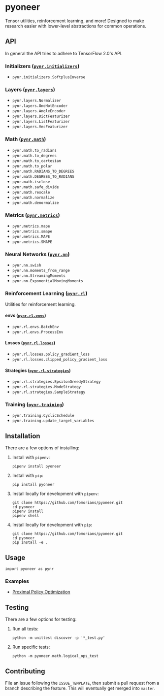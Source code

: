 # pyoneer

Tensor utilities, reinforcement learning, and more! Designed to make research easier with lower-level abstractions for common operations.

## API

In general the API tries to adhere to TensorFlow 2.0's API.

### Initializers ([`pynr.initializers`](pyoneer/initializers))

- `pynr.initializers.SoftplusInverse`

### Layers ([`pynr.layers`](pyoneer/layers))

- `pynr.layers.Normalizer`
- `pynr.layers.OneHotEncoder`
- `pynr.layers.AngleEncoder`
- `pynr.layers.DictFeaturizer`
- `pynr.layers.ListFeaturizer`
- `pynr.layers.VecFeaturizer`

### Math ([`pynr.math`](pyoneer/math))

- `pynr.math.to_radians`
- `pynr.math.to_degrees`
- `pynr.math.to_cartesian`
- `pynr.math.to_polar`
- `pynr.math.RADIANS_TO_DEGREES`
- `pynr.math.DEGREES_TO_RADIANS`
- `pynr.math.isclose`
- `pynr.math.safe_divide`
- `pynr.math.rescale`
- `pynr.math.normalize`
- `pynr.math.denormalize`

### Metrics ([`pynr.metrics`](pyoneer/metrics))

- `pynr.metrics.mape`
- `pynr.metrics.smape`
- `pynr.metrics.MAPE`
- `pynr.metrics.SMAPE`

### Neural Networks ([`pynr.nn`](pyoneer/nn))

- `pynr.nn.swish`
- `pynr.nn.moments_from_range`
- `pynr.nn.StreamingMoments`
- `pynr.nn.ExponentialMovingMoments`

### Reinforcement Learning ([`pynr.rl`](pyoneer/rl))

Utilities for reinforcement learning.

#### envs ([`pynr.rl.envs`](pyoneer/rl/envs))

- `pynr.rl.envs.BatchEnv`
- `pynr.rl.envs.ProcessEnv`

#### Losses ([`pynr.rl.losses`](pyoneer/rl/losses))

- `pynr.rl.losses.policy_gradient_loss`
- `pynr.rl.losses.clipped_policy_gradient_loss`

#### Strategies ([`pynr.rl.strategies`](pyoneer/rl/strategies))

- `pynr.rl.strategies.EpsilonGreedyStrategy`
- `pynr.rl.strategies.ModeStrategy`
- `pynr.rl.strategies.SampleStrategy`

### Training ([`pynr.training`](pyoneer/training))

- `pynr.training.CyclicSchedule`
- `pynr.training.update_target_variables`

## Installation

There are a few options of installing:

1. Install with `pipenv`:

       pipenv install pyoneer

2. Install with `pip`:

       pip install pyoneer

3. Install locally for development with `pipenv`:

       git clone https://github.com/fomorians/pyoneer.git
       cd pyoneer
       pipenv install
       pipenv shell

4. Install locally for development with `pip`:

       git clone https://github.com/fomorians/pyoneer.git
       cd pyoneer
       pip install -e .

## Usage

```
import pyoneer as pynr
```

### Examples

- [Proximal Policy Optimization](https://github.com/fomorians/ppo)

## Testing

There are a few options for testing:

1. Run all tests:

       python -m unittest discover -p '*_test.py'

2. Run specific tests:

       python -m pyoneer.math.logical_ops_test

## Contributing

File an issue following the `ISSUE_TEMPLATE`, then submit a pull request from a branch describing the feature. This will eventually get merged into `master`.
